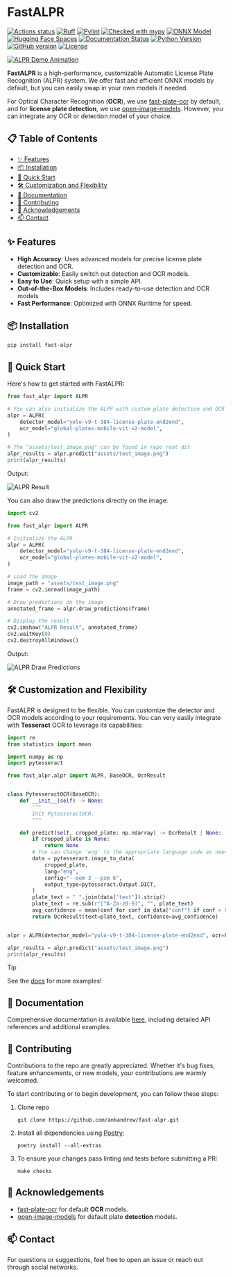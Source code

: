 # FastALPR

[![Actions status](https://github.com/ankandrew/fast-alpr/actions/workflows/main.yaml/badge.svg)](https://github.com/ankandrew/fast-alpr/actions)
[![Ruff](https://img.shields.io/endpoint?url=https://raw.githubusercontent.com/astral-sh/ruff/main/assets/badge/v2.json)](https://github.com/astral-sh/ruff)
[![Pylint](https://img.shields.io/badge/linting-pylint-yellowgreen)](https://github.com/pylint-dev/pylint)
[![Checked with mypy](http://www.mypy-lang.org/static/mypy_badge.svg)](http://mypy-lang.org/)
[![ONNX Model](https://img.shields.io/badge/model-ONNX-blue?logo=onnx&logoColor=white)](https://onnx.ai/)
[![Hugging Face Spaces](https://img.shields.io/badge/🤗%20Hugging%20Face-Spaces-orange)](https://huggingface.co/spaces/ankandrew/fast-alpr)
[![Documentation Status](https://img.shields.io/badge/docs-latest-brightgreen.svg)](https://ankandrew.github.io/fast-alpr/)
[![Python Version](https://img.shields.io/pypi/pyversions/fast-alpr)](https://www.python.org/)
[![GitHub version](https://img.shields.io/github/v/release/ankandrew/fast-alpr)](https://github.com/ankandrew/fast-alpr/releases)
[![License](https://img.shields.io/github/license/ankandrew/fast-alpr)](./LICENSE)

[![ALPR Demo Animation](https://raw.githubusercontent.com/ankandrew/fast-alpr/f672fbbec2ddf86aabfc2afc0c45d1fa7612516c/assets/alpr.gif)](https://youtu.be/-TPJot7-HTs?t=652)

**FastALPR** is a high-performance, customizable Automatic License Plate Recognition (ALPR) system. We offer fast and
efficient ONNX models by default, but you can easily swap in your own models if needed.

For Optical Character Recognition (**OCR**), we use [fast-plate-ocr](https://github.com/ankandrew/fast-plate-ocr) by
default, and for **license plate detection**, we
use [open-image-models](https://github.com/ankandrew/open-image-models). However, you can integrate any OCR or detection
model of your choice.

## 📋 Table of Contents

* [✨ Features](#-features)
* [📦 Installation](#-installation)
* [🚀 Quick Start](#-quick-start)
* [🛠️ Customization and Flexibility](#-customization-and-flexibility)
* [📖 Documentation](#-documentation)
* [🤝 Contributing](#-contributing)
* [🙏 Acknowledgements](#-acknowledgements)
* [📫 Contact](#-contact)

## ✨ Features

- **High Accuracy**: Uses advanced models for precise license plate detection and OCR.
- **Customizable**: Easily switch out detection and OCR models.
- **Easy to Use**: Quick setup with a simple API.
- **Out-of-the-Box Models**: Includes ready-to-use detection and OCR models
- **Fast Performance**: Optimized with ONNX Runtime for speed.

## 📦 Installation

```bash
pip install fast-alpr
```

## 🚀 Quick Start

Here's how to get started with FastALPR:

```python
from fast_alpr import ALPR

# You can also initialize the ALPR with custom plate detection and OCR models.
alpr = ALPR(
    detector_model="yolo-v9-t-384-license-plate-end2end",
    ocr_model="global-plates-mobile-vit-v2-model",
)

# The "assets/test_image.png" can be found in repo root dit
alpr_results = alpr.predict("assets/test_image.png")
print(alpr_results)
```

Output:

<img alt="ALPR Result" src="https://raw.githubusercontent.com/ankandrew/fast-alpr/5063bd92fdd30f46b330d051468be267d4442c9b/assets/alpr_result.webp"/>

You can also draw the predictions directly on the image:

```python
import cv2

from fast_alpr import ALPR

# Initialize the ALPR
alpr = ALPR(
    detector_model="yolo-v9-t-384-license-plate-end2end",
    ocr_model="global-plates-mobile-vit-v2-model",
)

# Load the image
image_path = "assets/test_image.png"
frame = cv2.imread(image_path)

# Draw predictions on the image
annotated_frame = alpr.draw_predictions(frame)

# Display the result
cv2.imshow("ALPR Result", annotated_frame)
cv2.waitKey(0)
cv2.destroyAllWindows()
```

Output:

<img alt="ALPR Draw Predictions" src="https://raw.githubusercontent.com/ankandrew/fast-alpr/0a6076dcb8d9084514fe47e8abaaeb77cae45f8e/assets/alpr_draw_predictions.png"/>

## 🛠️ Customization and Flexibility

FastALPR is designed to be flexible. You can customize the detector and OCR models according to your requirements.
You can very easily integrate with **Tesseract** OCR to leverage its capabilities:

```python
import re
from statistics import mean

import numpy as np
import pytesseract

from fast_alpr.alpr import ALPR, BaseOCR, OcrResult


class PytesseractOCR(BaseOCR):
    def __init__(self) -> None:
        """
        Init PytesseractOCR.
        """

    def predict(self, cropped_plate: np.ndarray) -> OcrResult | None:
        if cropped_plate is None:
            return None
        # You can change 'eng' to the appropriate language code as needed
        data = pytesseract.image_to_data(
            cropped_plate,
            lang="eng",
            config="--oem 3 --psm 6",
            output_type=pytesseract.Output.DICT,
        )
        plate_text = " ".join(data["text"]).strip()
        plate_text = re.sub(r"[^A-Za-z0-9]", "", plate_text)
        avg_confidence = mean(conf for conf in data["conf"] if conf > 0) / 100.0
        return OcrResult(text=plate_text, confidence=avg_confidence)


alpr = ALPR(detector_model="yolo-v9-t-384-license-plate-end2end", ocr=PytesseractOCR())

alpr_results = alpr.predict("assets/test_image.png")
print(alpr_results)
```

> [!TIP]
> See the [docs](https://ankandrew.github.io/fast-alpr/) for more examples!

## 📖 Documentation

Comprehensive documentation is available [here](https://ankandrew.github.io/fast-alpr/), including detailed API
references and additional examples.

## 🤝 Contributing

Contributions to the repo are greatly appreciated. Whether it's bug fixes, feature enhancements, or new models,
your contributions are warmly welcomed.

To start contributing or to begin development, you can follow these steps:

1. Clone repo
    ```shell
    git clone https://github.com/ankandrew/fast-alpr.git
    ```
2. Install all dependencies using [Poetry](https://python-poetry.org/docs/#installation):
    ```shell
    poetry install --all-extras
    ```
3. To ensure your changes pass linting and tests before submitting a PR:
    ```shell
    make checks
    ```

## 🙏 Acknowledgements

- [fast-plate-ocr](https://github.com/ankandrew/fast-plate-ocr) for default **OCR** models.
- [open-image-models](https://github.com/ankandrew/open-image-models) for default plate **detection** models.

## 📫 Contact

For questions or suggestions, feel free to open an issue or reach out through social networks.
